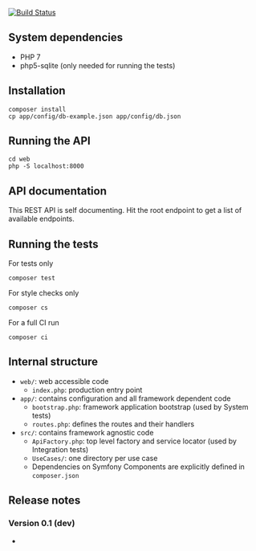 [![Build Status](https://travis-ci.org/JeroenDeDauw/QueryrAPI.svg)](https://travis-ci.org/JeroenDeDauw/QueryrAPI)

## System dependencies

* PHP 7
* php5-sqlite (only needed for running the tests)

## Installation

    composer install
    cp app/config/db-example.json app/config/db.json

## Running the API

	cd web
	php -S localhost:8000

## API documentation

This REST API is self documenting. Hit the root endpoint to get a list of available endpoints.

## Running the tests

For tests only

    composer test

For style checks only

	composer cs

For a full CI run

	composer ci

## Internal structure

* `web/`: web accessible code
	* `index.php`: production entry point
* `app/`: contains configuration and all framework dependent code
	* `bootstrap.php`: framework application bootstrap (used by System tests)
	* `routes.php`: defines the routes and their handlers
* `src/`: contains framework agnostic code
	* `ApiFactory.php`: top level factory and service locator (used by Integration tests)
	* `UseCases/`: one directory per use case
	* Dependencies on Symfony Components are explicitly defined in `composer.json`

## Release notes

### Version 0.1 (dev)

*